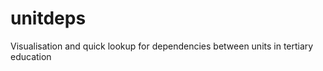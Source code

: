 unitdeps
========

Visualisation and quick lookup for dependencies between units in tertiary education